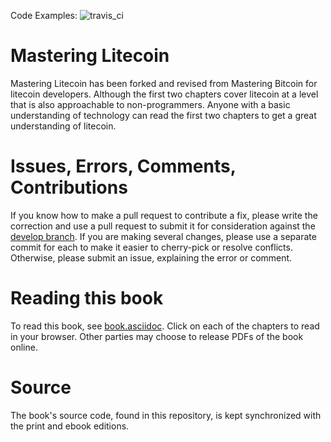 Code Examples: ![travis_ci](https://travis-ci.org/bitcoinbook/bitcoinbook.svg?branch=develop)

# Mastering Litecoin

Mastering Litecoin has been forked and revised from Mastering Bitcoin for litecoin developers. Although the first two chapters cover litecoin at a level that is also approachable to non-programmers. Anyone with a basic understanding of technology can read the first two chapters to get a great understanding of litecoin.

# Issues, Errors, Comments, Contributions

If you know how to make a pull request to contribute a fix, please write the correction and use a pull request to submit it for consideration against the [develop branch](https://github.com/litecoin-foundation/litecoinbook/tree/develop). If you are making several changes, please use a separate commit for each to make it easier to cherry-pick or resolve conflicts. Otherwise, please submit an issue, explaining the error or comment. 

# Reading this book

To read this book, see [book.asciidoc](https://github.com/litecoin-foundation/litecoinbook/blob/develop/book.asciidoc). Click on each of the chapters to read in your browser. Other parties may choose to release PDFs of the book online.

# Source

The book's source code, found in this repository, is kept synchronized with the print and ebook editions.
